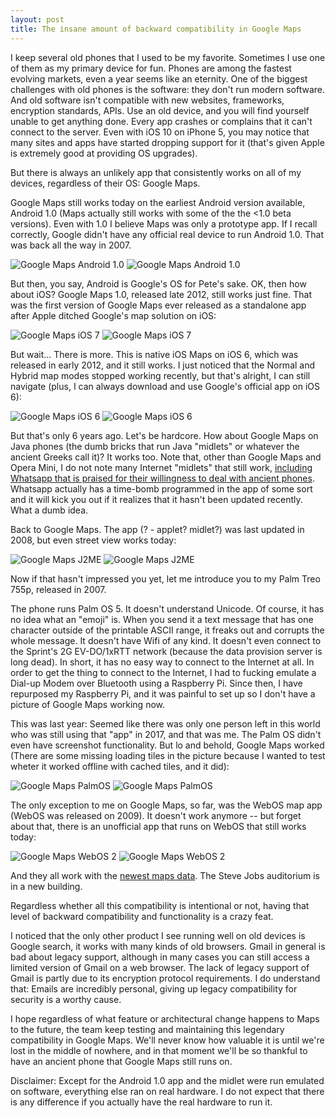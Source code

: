 ```yaml
---
layout: post
title: The insane amount of backward compatibility in Google Maps
---
```


I keep several old phones that I used to be my favorite. Sometimes I use one of them as my primary device for fun. Phones are among the fastest evolving markets, even a year seems like an eternity. One of the biggest challenges with old phones is the software: they don't run modern software. And old software isn't compatible with new websites, frameworks, encryption standards, APIs. Use an old device, and you will find yourself unable to get anything done. Every app crashes or complains that it can't connect to the server. Even with iOS 10 on iPhone 5, you may notice that many sites and apps have started dropping support for it (that's given Apple is extremely good at providing OS upgrades).

But there is always an unlikely app that consistently works on all of my devices, regardless of their OS: Google Maps.

Google Maps still works today on the earliest Android version available, Android 1.0 (Maps actually still works with some of the the <1.0 beta versions). Even with 1.0 I believe Maps was only a prototype app. If I recall correctly, Google didn't have any official real device to run Android 1.0. That was back all the way in 2007.

![Google Maps Android 1.0](/assets/posts-images/gmaps/android10.png) ![Google Maps Android 1.0](/assets/posts-images/gmaps/android11.png)

But then, you say, Android is Google's OS for Pete's sake. OK, then how about iOS? Google Maps 1.0, released late 2012, still works just fine. That was the first version of Google Maps ever released as a standalone app after Apple ditched Google's map solution on iOS:

![Google Maps iOS 7](/assets/posts-images/gmaps/ios70.png) ![Google Maps iOS 7](/assets/posts-images/gmaps/ios71.png)

But wait... There is more. This is native iOS Maps on iOS 6, which was released in early 2012, and it still works. I just noticed that the Normal and Hybrid map modes stopped working recently, but that's alright, I can still navigate (plus, I can always download and use Google's official app on iOS 6):

![Google Maps iOS 6](/assets/posts-images/gmaps/ios60.png) ![Google Maps iOS 6](/assets/posts-images/gmaps/ios61.png)

But that's only 6 years ago. Let's be hardcore. How about Google Maps on Java phones (the dumb bricks that run Java "midlets" or whatever the ancient Greeks call it)? It works too. Note that, other than Google Maps and Opera Mini, I do not note many Internet "midlets" that still work, [including Whatsapp that is praised for their willingness to deal with ancient phones](http://blog.textit.in/your-path-to-a-$16b-exit-build-a-j2me-app). Whatsapp actually has a time-bomb programmed in the app of some sort and it will kick you out if it realizes that it hasn't been updated recently. What a dumb idea.

Back to Google Maps. The app (? - applet? midlet?) was last updated in 2008, but even street view works today:

![Google Maps J2ME](/assets/posts-images/gmaps/j2me0.png) ![Google Maps J2ME](/assets/posts-images/gmaps/j2me1.png)

Now if that hasn't impressed you yet, let me introduce you to my Palm Treo 755p, released in 2007. 

The phone runs Palm OS 5. It doesn't understand Unicode. Of course, it has no idea what an "emoji" is. When you send it a text message that has one character outside of the printable ASCII range, it freaks out and corrupts the whole message. It doesn't have Wifi of any kind. It doesn't even connect to the Sprint's 2G EV-DO/1xRTT network (because the data provision server is long dead). In short, it has no easy way to connect to the Internet at all. In order to get the thing to connect to the Internet, I had to fucking emulate a Dial-up Modem over Bluetooth using a Raspberry Pi. Since then, I have repurposed my Raspberry Pi, and it was painful to set up so I don't have a picture of Google Maps working now. 

This was last year: Seemed like there was only one person left in this world who was still using that "app" in 2017, and that was me. The Palm OS didn't even have screenshot functionality. But lo and behold, Google Maps worked (There are some missing loading tiles in the picture because I wanted to test wheter it worked offline with cached tiles, and it did):

![Google Maps PalmOS](/assets/posts-images/gmaps/palmos0.jpg) ![Google Maps PalmOS](/assets/posts-images/gmaps/palmos1.jpg)

The only exception to me on Google Maps, so far, was the WebOS map app (WebOS was released on 2009). It doesn't work anymore -- but forget about that, there is an unofficial app that runs on WebOS that still works today:

![Google Maps WebOS 2](/assets/posts-images/gmaps/webos0.png) ![Google Maps WebOS 2](/assets/posts-images/gmaps/webos1.png)

And they all work with the [newest maps data](https://www.justinobeirne.com/google-maps-moat/). The Steve Jobs auditorium is in a new building. 

Regardless whether all this compatibility is intentional or not, having that level of backward compatibility and functionality is a crazy feat. 

I noticed that the only other product I see running well on old devices is Google search, it works with many kinds of old browsers. Gmail  in general is bad about legacy support, although in many cases you can still access a limited version of Gmail on a web browser. The lack of legacy support of Gmail is partly due to its encryption protocol requirements. I do understand that: Emails are incredibly personal, giving up legacy compatibility for security is a worthy cause. 

I hope regardless of what feature or architectural change happens to Maps to the future, the team keep testing and maintaining this legendary compatibility in Google Maps. We'll never know how valuable it is until we're lost in the middle of nowhere, and in that moment we'll be so thankful to have an ancient phone that Google Maps still runs on.

Disclaimer: Except for the Android 1.0 app and the midlet were run emulated on software, everything else ran on real hardware. I do not expect that there is any difference if you actually have the real hardware to run it.
